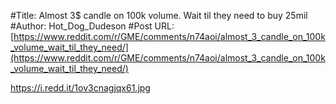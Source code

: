 #Title: Almost 3$ candle on 100k volume. Wait til they need to buy 25mil
#Author: Hot_Dog_Dudeson
#Post URL: [https://www.reddit.com/r/GME/comments/n74aoi/almost_3_candle_on_100k_volume_wait_til_they_need/](https://www.reddit.com/r/GME/comments/n74aoi/almost_3_candle_on_100k_volume_wait_til_they_need/)


https://i.redd.it/1ov3cnagjqx61.jpg